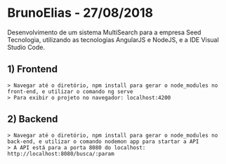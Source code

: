 # BrunoElias - 27/08/2018
 Desenvolvimento de um sistema MultiSearch para a empresa Seed Tecnologia, utilizando as tecnologias AngularJS e NodeJS, e a IDE Visual Studio Code.
 
## 1) Frontend
	> Navegar até o diretório, npm install para gerar o node_modules no front-end, e utilizar o comando ng serve
	> Para exibir o projeto no navegador: localhost:4200
	
## 2) Backend
	> Navegar até o diretório, npm install para gerar o node_modules no back-end, e utilizar o comando nodemon app para startar a API
	> A API está para a porta 8080 do localhost: http://localhost:8080/busca/:param
   
